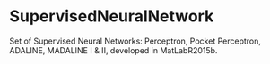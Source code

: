 # SupervisedNeuralNetwork
Set of Supervised Neural Networks: Perceptron, Pocket Perceptron, ADALINE, MADALINE I &amp; II, developed in MatLabR2015b.
